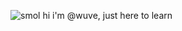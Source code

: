 ![smol](https://user-images.githubusercontent.com/46573506/111396065-37024e80-86b6-11eb-84eb-19931e40e070.jpg)
hi i'm @wuve,
just here to learn

